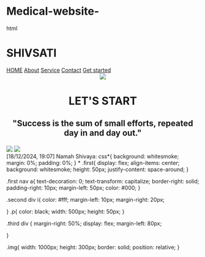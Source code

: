 # Medical-website-
html<link href="lavi.css" rel="stylesheet">
<div class="first">
    <h1>SHIVSATI</h1>
    <nav>
        <a href="">HOME</a>
        <a href="">About</a>
        <a href="">Service</a>
        <a href="">Contact</a>
        <a href="">Get started</a>
    </nav>
</div>
<center>
<div class="second">
    <div class="pic">
        <img src="ece1.png"/>
    </div>

</div>
<h1>LET'S START</h1>
<h2><p>"Success is the sum of small efforts, repeated day in and day out." </p></h2>
</center>

<div class="third">
    <div class="pic">
        <img src="ece.png"/>
        <img src="lp.png.png"/>
    </div>
</div>
[18/12/2024, 19:07] Namah Shivaya: css*{
    background: whitesmoke;
    margin: 0%;
    padding: 0%;
}
*
.first{
    display: flex;
    align-items: center;
    background: whitesmoke;
    height: 50px;
    justify-content: space-around;
}

.first nav a{
    text-decoration: 0;
    text-transform: capitalize;
    border-right: solid;
    padding-right: 10px;
    margin-left: 50px;
    color: #000;
}

.second div i{
    color: #fff;
    margin-left: 10px;
    margin-right: 20px;
    
}
.p{
    color: black;
    width: 500px;
    height: 50px;
}

.third div {
    margin-right: 50%;
    display: flex;
    margin-left: 80px;
    
}

.img{
    width: 1000px;
    height: 300px;
    border: solid;
    position: relative;
}
